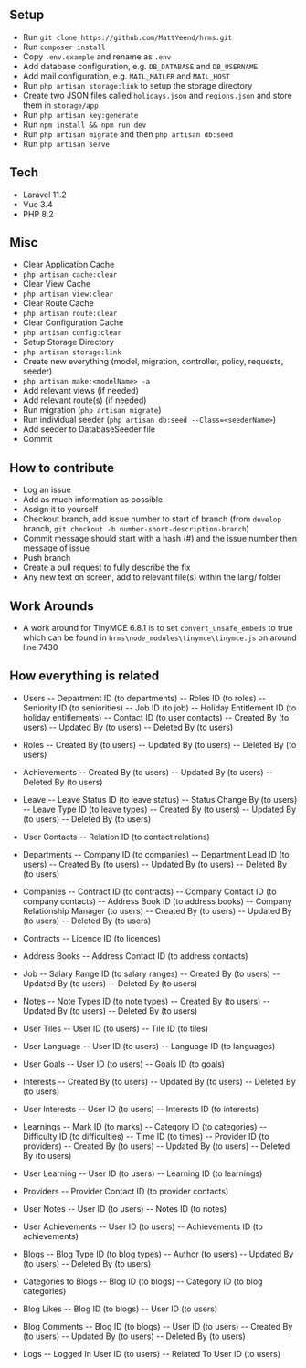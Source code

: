 ## Setup

- Run `git clone https://github.com/MattYeend/hrms.git`
- Run `composer install`
- Copy `.env.example` and rename as `.env`
- Add database configuration, e.g. `DB_DATABASE` and `DB_USERNAME`
- Add mail configuration, e.g. `MAIL_MAILER` and `MAIL_HOST`
- Run `php artisan storage:link` to setup the storage directory
- Create two JSON files called `holidays.json` and `regions.json` and store them in `storage/app`
- Run `php artisan key:generate`
- Run `npm install && npm run dev`
- Run `php artisan migrate` and then `php artisan db:seed`
- Run `php artisan serve`

## Tech
- Laravel 11.2
- Vue 3.4
- PHP 8.2

## Misc
- Clear Application Cache
- `php artisan cache:clear`
- Clear View Cache
- `php artisan view:clear`
- Clear Route Cache 
- `php artisan route:clear`
- Clear Configuration Cache
- `php artisan config:clear`
- Setup Storage Directory
- `php artisan storage:link`
- Create new everything (model, migration, controller, policy, requests, seeder)
- `php artisan make:<modelName> -a`
- Add relevant views (if needed)
- Add relevant route(s) (if needed)
- Run migration (`php artisan migrate`)
- Run individual seeder (`php artisan db:seed --Class=<seederName>`)
- Add seeder to DatabaseSeeder file
- Commit

## How to contribute
- Log an issue
- Add as much information as possible
- Assign it to yourself
- Checkout branch, add issue number to start of branch (from `develop` branch, `git checkout -b number-short-description-branch`)
- Commit message should start with a hash (#) and the issue number then message of issue
- Push branch
- Create a pull request to fully describe the fix
- Any new text on screen, add to relevant file(s) within the lang/ folder

## Work Arounds
- A work around for TinyMCE 6.8.1 is to set `convert_unsafe_embeds` to true which can be found in `hrms\node_modules\tinymce\tinymce.js` on around line 7430 

## How everything is related
- Users
-- Department ID (to departments)
-- Roles ID (to roles)
-- Seniority ID (to seniorities)
-- Job ID (to job)
-- Holiday Entitlement ID (to holiday entitlements)
-- Contact ID (to user contacts)
-- Created By (to users)
-- Updated By (to users)
-- Deleted By (to users)

- Roles
-- Created By (to users)
-- Updated By (to users)
-- Deleted By (to users)

- Achievements
-- Created By (to users)
-- Updated By (to users)
-- Deleted By (to users)

- Leave
-- Leave Status ID (to leave status)
-- Status Change By (to users)
-- Leave Type ID (to leave types)
-- Created By (to users)
-- Updated By (to users)
-- Deleted By (to users)

- User Contacts
-- Relation ID (to contact relations)

- Departments
-- Company ID (to companies)
-- Department Lead ID (to users)
-- Created By (to users)
-- Updated By (to users)
-- Deleted By (to users)

- Companies
-- Contract ID (to contracts)
-- Company Contact ID (to company contacts)
-- Address Book ID (to address books)
-- Company Relationship Manager (to users)
-- Created By (to users)
-- Updated By (to users)
-- Deleted By (to users)

- Contracts
-- Licence ID (to licences)

- Address Books
-- Address Contact ID (to address contacts)

- Job
-- Salary Range ID (to salary ranges)
-- Created By (to users)
-- Updated By (to users)
-- Deleted By (to users)

- Notes
-- Note Types ID (to note types)
-- Created By (to users)
-- Updated By (to users)
-- Deleted By (to users)

- User Tiles
-- User ID (to users)
-- Tile ID (to tiles)

- User Language
-- User ID (to users)
-- Language ID (to languages)

- User Goals
-- User ID (to users)
-- Goals ID (to goals)

- Interests
-- Created By (to users)
-- Updated By (to users)
-- Deleted By (to users)

- User Interests
-- User ID (to users)
-- Interests ID (to interests)

- Learnings
-- Mark ID (to marks)
-- Category ID (to categories)
-- Difficulty ID (to difficulties)
-- Time ID (to times)
-- Provider ID (to providers)
-- Created By (to users)
-- Updated By (to users)
-- Deleted By (to users)

- User Learning
-- User ID (to users)
-- Learning ID (to learnings)

- Providers
-- Provider Contact ID (to provider contacts)

- User Notes
-- User ID (to users)
-- Notes ID (to notes)

- User Achievements
-- User ID (to users)
-- Achievements ID (to achievements)

- Blogs
-- Blog Type ID (to blog types)
-- Author (to users)
-- Updated By (to users)
-- Deleted By (to users)

- Categories to Blogs
-- Blog ID (to blogs)
-- Category ID (to blog categories)

- Blog Likes
-- Blog ID (to blogs)
-- User ID (to users)

- Blog Comments
-- Blog ID (to blogs)
-- User ID (to users)
-- Created By (to users)
-- Updated By (to users)
-- Deleted By (to users)

- Logs 
-- Logged In User ID (to users)
-- Related To User ID (to users)